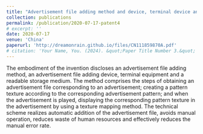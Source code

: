```yaml
---
title: "Advertisement file adding method and device, terminal device and readable storage medium"
collection: publications
permalink: /publication/2020-07-17-patent4
# excerpt: ''
date: 2020-07-17
venue: 'China'
paperurl: 'http://dreamonrain.github.io/files/CN111859870A.pdf'
# citation: 'Your Name, You. (2024). &quot;Paper Title Number 3.&quot; <i>GitHub Journal of Bugs</i>. 1(3).'
---
```


The embodiment of the invention discloses an advertisement file adding method, an advertisement file adding device, terminal equipment and a readable storage medium. The method comprises the steps of obtaining an advertisement file corresponding to an advertisement; creating a pattern texture according to the corresponding advertisement pattern; and when the advertisement is played, displaying the corresponding pattern texture in the advertisement by using a texture mapping method. The technical scheme realizes automatic addition of the advertisement file, avoids manual operation, reduces waste of human resources and effectively reduces the manual error rate.
